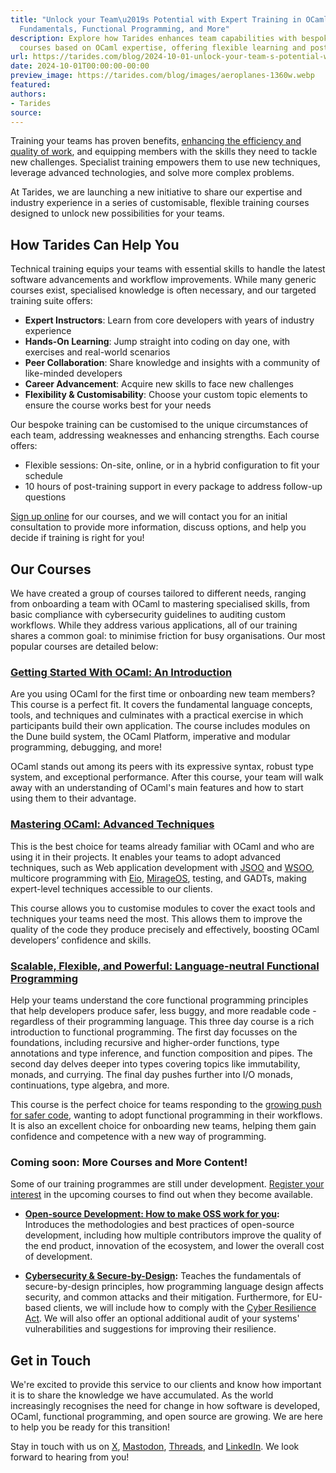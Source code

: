 ```yaml
---
title: "Unlock your Team\u2019s Potential with Expert Training in OCaml, Cybersecurity
  Fundamentals, Functional Programming, and More"
description: Explore how Tarides enhances team capabilities with bespoke training
  courses based on OCaml expertise, offering flexible learning and post-training support.
url: https://tarides.com/blog/2024-10-01-unlock-your-team-s-potential-with-expert-training-in-ocaml-cybersecurity-fundamentals-functional-programming-and-more
date: 2024-10-01T00:00:00-00:00
preview_image: https://tarides.com/blog/images/aeroplanes-1360w.webp
featured:
authors:
- Tarides
source:
---
```


<p>Training your teams has proven benefits, <a href="https://seismic.com/uk/enablement-explainers/the-importance-of-training/">enhancing the efficiency and quality of work</a>, and equipping members with the skills they need to tackle new challenges. Specialist training empowers them to use new techniques, leverage advanced technologies, and solve more complex problems.</p>
<p>At Tarides, we are launching a new initiative to share our expertise and industry experience in a series of customisable, flexible training courses designed to unlock new possibilities for your teams.</p>
<h2>How Tarides Can Help You</h2>
<p>Technical training equips your teams with essential skills to handle the latest software advancements and workflow improvements. While many generic courses exist, specialised knowledge is often necessary, and our targeted training suite offers:</p>
<ul>
<li><strong>Expert Instructors</strong>: Learn from core developers with years of industry experience</li>
<li><strong>Hands-On Learning</strong>: Jump straight into coding on day one, with exercises and real-world scenarios</li>
<li><strong>Peer Collaboration</strong>: Share knowledge and insights with a community of like-minded developers</li>
<li><strong>Career Advancement</strong>: Acquire new skills to face new challenges</li>
<li><strong>Flexibility &amp; Customisability</strong>: Choose your custom topic elements to ensure the course works best for your needs</li>
</ul>
<p>Our bespoke training can be customised to the unique circumstances of each team, addressing weaknesses and enhancing strengths. Each course offers:</p>
<ul>
<li>Flexible sessions: On-site, online, or in a hybrid configuration to fit your schedule</li>
<li>10 hours of post-training support in every package to address follow-up questions</li>
</ul>
<p><a href="https://tarides.com/services/training/">Sign up online</a> for our courses, and we will contact you for an initial consultation to provide more information, discuss options, and help you decide if training is right for you!</p>
<h2>Our Courses</h2>
<p>We have created a group of courses tailored to different needs, ranging from onboarding a team with OCaml to mastering specialised skills, from basic compliance with cybersecurity guidelines to auditing custom workflows. While they address various applications, all of our training shares a common goal: to minimise friction for busy organisations. Our most popular courses are detailed below:</p>
<h3><a href="https://tarides.com/services/training/">Getting Started With OCaml: An Introduction</a></h3>
<p>Are you using OCaml for the first time or onboarding new team members? This course is a perfect fit. It covers the fundamental language concepts, tools, and techniques and culminates with a practical exercise in which participants build their own application. The course includes modules on the Dune build system, the OCaml Platform, imperative and modular programming, debugging, and more!</p>
<p>OCaml stands out among its peers with its expressive syntax, robust type system, and exceptional performance. After this course, your team will walk away with an understanding of OCaml's main features and how to start using them to their advantage.</p>
<h3><a href="https://tarides.com/services/training/">Mastering OCaml: Advanced Techniques</a></h3>
<p>This is the best choice for teams already familiar with OCaml and who are using it in their projects. It enables your teams to adopt advanced techniques, such as Web application development with <a href="https://github.com/ocsigen/js_of_ocaml">JSOO</a> and <a href="https://github.com/ocaml-wasm/wasm_of_ocaml">WSOO</a>, multicore programming with <a href="https://github.com/ocaml-multicore/eio">Eio</a>, <a href="https://mirage.io/">MirageOS</a>, testing, and GADTs, making expert-level techniques accessible to our clients.</p>
<p>This course allows you to customise modules to cover the exact tools and techniques your teams need the most. This allows them to improve the quality of the code they produce precisely and effectively, boosting OCaml developers&rsquo; confidence and skills.</p>
<h3><a href="https://tarides.com/services/training/">Scalable, Flexible, and Powerful: Language-neutral Functional Programming</a></h3>
<p>Help your teams understand the core functional programming principles that help developers produce safer, less buggy, and more readable code - regardless of their programming language. This three day course is a rich introduction to functional programming. The first day focusses on the foundations, including recursive and higher-order functions, type annotations and type inference, and function composition and pipes. The second day delves deeper into types covering topics like immutability, monads, and currying. The final day pushes further into I/O monads, continuations, type algebra, and more.</p>
<p>This course is the perfect choice for teams responding to the <a href="https://tarides.com/blog/2024-03-07-a-time-for-change-our-response-to-the-white-house-cybersecurity-press-release/">growing push for safer code</a>, wanting to adopt functional programming in their workflows. It is also an excellent choice for onboarding new teams, helping them gain confidence and competence with a new way of programming.</p>
<h3>Coming soon: More Courses and More Content!</h3>
<p>Some of our training programmes are still under development. <a href="https://tarides.com/services/training/">Register your interest</a> in the upcoming courses to find out when they become available.</p>
<ul>
<li>
<p><strong><a href="https://tarides.com/services/training/">Open-source Development: How to make OSS work for you</a>:</strong> Introduces the methodologies and best practices of open-source development, including how multiple contributors improve the quality of the end product, innovation of the ecosystem, and lower the overall cost of development.</p>
</li>
<li>
<p><strong><a href="https://tarides.com/services/training/">Cybersecurity &amp; Secure-by-Design</a>:</strong> Teaches the fundamentals of secure-by-design principles, how programming language design affects security, and common attacks and their mitigation. Furthermore, for EU-based clients, we will include how to comply with the <a href="https://digital-strategy.ec.europa.eu/en/library/cyber-resilience-act">Cyber Resilience Act</a>. We will also offer an optional additional audit of your systems' vulnerabilities and suggestions for improving their resilience.</p>
</li>
</ul>
<h2>Get in Touch</h2>
<p>We're excited to provide this service to our clients and know how important it is to share the knowledge we have accumulated. As the world increasingly recognises the need for change in how software is developed, OCaml, functional programming, and open source are growing. We are here to help you be ready for this transition!</p>
<p>Stay in touch with us on <a href="https://twitter.com/tarides_">X</a>, <a href="https://mastodon.social/@tarides">Mastodon</a>, <a href="https://www.threads.net/@taridesltd">Threads</a>, and <a href="https://www.linkedin.com/company/tarides">LinkedIn</a>. We look forward to hearing from you!</p>

